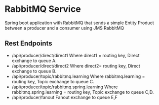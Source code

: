 # RabbitMQ Service



Spring boot application with RabbitMQ that sends a simple Entity Product between a producer and a consumer using JMS RabbitMQ

## Rest Endpoints
- /api/producer/direct/direct1
Where direct1 = routing key, Direct exchange to queue A.
- /api/producer/direct/direct2
Where direct2= routing key, Direct exchange to queue B.
- /api/producer/topic/rabbitmq.learning 
 Where rabbitmq.learning = routing key, Topic exchange to queue C.
- /api/producer/topic/rabbitmq.spring.learning 
Where rabbitmq.spring.learning = routing key, Topic exchange to queue C,D.
- /api/producer/fanout 
Fanout exchange to queue E,F


